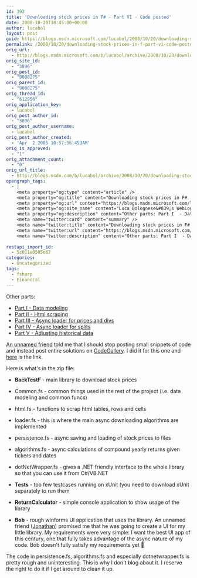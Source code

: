 ```yaml
---
id: 393
title: 'Downloading stock prices in F# - Part VI - Code posted'
date: 2008-10-20T18:45:00+00:00
author: lucabol
layout: post
guid: https://blogs.msdn.microsoft.com/lucabol/2008/10/20/downloading-stock-prices-in-f-part-vi-code-posted/
permalink: /2008/10/20/downloading-stock-prices-in-f-part-vi-code-posted/
orig_url:
  - http://blogs.msdn.microsoft.com/b/lucabol/archive/2008/10/20/downloading-stock-prices-in-f-part-vi-code-posted.aspx
orig_site_id:
  - "3896"
orig_post_id:
  - "9008275"
orig_parent_id:
  - "9008275"
orig_thread_id:
  - "612956"
orig_application_key:
  - lucabol
orig_post_author_id:
  - "3896"
orig_post_author_username:
  - lucabol
orig_post_author_created:
  - 'Apr  2 2005 10:57:56:453AM'
orig_is_approved:
  - "1"
orig_attachment_count:
  - "0"
orig_url_title:
  - http://blogs.msdn.com/b/lucabol/archive/2008/10/20/downloading-stock-prices-in-f-part-vi-code-posted.aspx
opengraph_tags:
  - |
    <meta property="og:type" content="article" />
    <meta property="og:title" content="Downloading stock prices in F#  - Part VI  - Code posted" />
    <meta property="og:url" content="https://blogs.msdn.microsoft.com/lucabol/2008/10/20/downloading-stock-prices-in-f-part-vi-code-posted/" />
    <meta property="og:site_name" content="Luca Bolognese&#039;s WebLog" />
    <meta property="og:description" content="Other parts: Part I  - Data modeling Part II  - Html scraping Part III  - Async loader for prices and divs Part IV  - Async loader for splits Part V  - Adjusting historical data An unnamed friend told me that I should stop posting small snippets of code and instead post entire solutions on CodeGallery...." />
    <meta name="twitter:card" content="summary" />
    <meta name="twitter:title" content="Downloading stock prices in F#  - Part VI  - Code posted" />
    <meta name="twitter:url" content="https://blogs.msdn.microsoft.com/lucabol/2008/10/20/downloading-stock-prices-in-f-part-vi-code-posted/" />
    <meta name="twitter:description" content="Other parts: Part I  - Data modeling Part II  - Html scraping Part III  - Async loader for prices and divs Part IV  - Async loader for splits Part V  - Adjusting historical data An unnamed friend told me that I should stop posting small snippets of code and instead post entire solutions on CodeGallery...." />
    
restapi_import_id:
  - 5c011e0505e67
categories:
  - Uncategorized
tags:
  - fsharp
  - Financial
---
```

Other parts:

  * [Part I  - Data modeling](http://blogs.msdn.com/lucabol/archive/2008/08/29/downloading-stock-prices-in-f-part-i-data-modeling.aspx)
  * [Part II  - Html scraping](http://blogs.msdn.com/lucabol/archive/2008/09/05/downloading-stock-prices-in-f-part-ii-html-scraping.aspx)
  * [Part III  - Async loader for prices and divs](http://blogs.msdn.com/lucabol/archive/2008/09/12/downloading-stock-prices-in-f-part-iii-async-loader-for-prices-and-divs.aspx)
  * [Part IV  - Async loader for splits](http://blogs.msdn.com/lucabol/archive/2008/09/19/downloading-stock-prices-in-f-part-iv-async-loader-for-splits.aspx)
  * [Part V  - Adjusting historical data](http://blogs.msdn.com/lucabol/archive/2008/09/26/downloading-stock-prices-in-f-part-v-adjusting-historical-data.aspx)

[An unnamed friend](http://blogs.msdn.com/lukeh/default.aspx) told me that I should stop posting small snippets of code and instead post entire solutions on [CodeGallery](http://code.msdn.microsoft.com/). I did it for this one and [here](http://code.msdn.microsoft.com/DownloadStockPrices) is the link.

Here is what's in the zip file:

  * **BackTestF**  - main library to download stock prices
  * Common.fs  - common things used in the rest of the project (i.e. data modeling and common funcs)
  * html.fs  - functions to scrap html tables, rows and cells
  * loader.fs  - this is where the main async downloading algorithms are implemented
  * persistence.fs  - async saving and loading of stock prices to files
  * algorithms.fs  - async calculations of compound yearly returns given tickers and dates
  * dotNetWrapper.fs  - gives a .NET friendly interface to the whole library so that you can use it from C#/VB.NET

  * **Tests**  - too few testcases running on xUnit (you need to download xUnit separately to run them
  * **ReturnCalculator**  - simple console application to show usage of the library
  * **Bob**  - rough winforms UI application that uses the library. An unnamed friend ([Jonathan](http://msdn.microsoft.com/en-us/vbasic/bb735849.aspx)) promised me that he was going to create a UI for my little library. My requirements were very simple: I want the best UI app of this century, one that fully takes advantage of the async nature of my code. Bob doesn't fully satisfy my requirements yet 🙂

The code in persistence.fs, algorithms.fs and especially dotnetwrapper.fs is pretty rough and uninteresting. This is why I don't blog about it. I reserve the right to do it if I get around to clean it up.